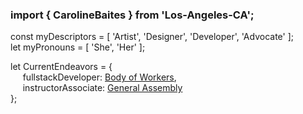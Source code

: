 ### import { CarolineBaites } from 'Los-Angeles-CA';

const myDescriptors = [ 'Artist', 'Designer', 'Developer', 'Advocate' ];</br>
let myPronouns = [ 'She', 'Her' ];

let CurrentEndeavors = {</br>
&nbsp;&nbsp;&nbsp;&nbsp; fullstackDeveloper: [Body of Workers](http://bodyofworkers.com/),</br>
&nbsp;&nbsp;&nbsp;&nbsp; instructorAssociate: [General Assembly](http://generalassemb.ly/)</br>
};

<!--
**H-b8/H-b8** is a ✨ _special_ ✨ repository because its `README.md` (this file) appears on your GitHub profile.

Here are some ideas to get you started:

- 🔭 I’m currently working on ...
- 🌱 I’m currently learning ...
- 👯 I’m looking to collaborate on ...
- 🤔 I’m looking for help with ...
- 💬 Ask me about ...
- 📫 How to reach me: ...
- 😄 Pronouns: ...
- ⚡ Fun fact: ...
-->
